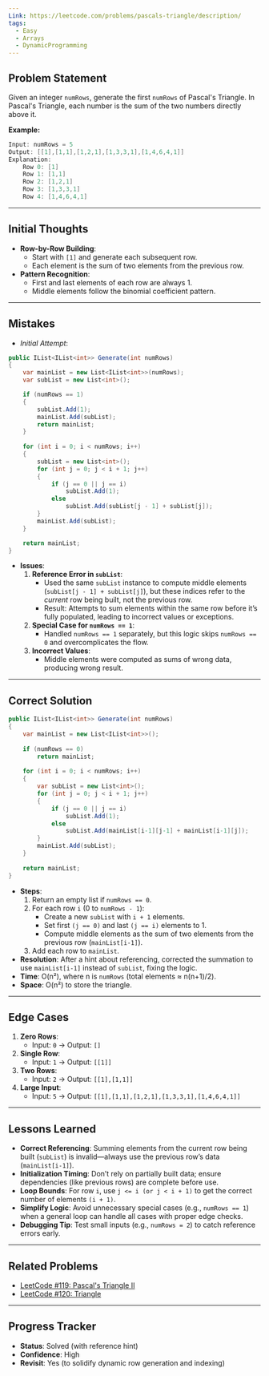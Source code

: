 ```yaml
---
Link: https://leetcode.com/problems/pascals-triangle/description/
tags:
  - Easy
  - Arrays
  - DynamicProgramming
---
```

## Problem Statement

Given an integer `numRows`, generate the first `numRows` of Pascal's Triangle. In Pascal's Triangle, each number is the sum of the two numbers directly above it.

**Example:**
```csharp
Input: numRows = 5
Output: [[1],[1,1],[1,2,1],[1,3,3,1],[1,4,6,4,1]]
Explanation: 
    Row 0: [1]
    Row 1: [1,1]
    Row 2: [1,2,1]
    Row 3: [1,3,3,1]
    Row 4: [1,4,6,4,1]
```

---
## Initial Thoughts

- **Row-by-Row Building**:
  - Start with `[1]` and generate each subsequent row.
  - Each element is the sum of two elements from the previous row.
- **Pattern Recognition**:
  - First and last elements of each row are always 1.
  - Middle elements follow the binomial coefficient pattern.

---
## Mistakes

- *Initial Attempt*:
```csharp
public IList<IList<int>> Generate(int numRows)
{
    var mainList = new List<IList<int>>(numRows);
    var subList = new List<int>();

    if (numRows == 1) 
    {
        subList.Add(1);
        mainList.Add(subList);
        return mainList;   
    }
    
    for (int i = 0; i < numRows; i++)
    {
        subList = new List<int>();
        for (int j = 0; j < i + 1; j++)
        {
            if (j == 0 || j == i)
                subList.Add(1);
            else
                subList.Add(subList[j - 1] + subList[j]); 
        }
        mainList.Add(subList);
    }

    return mainList;
}
```

- **Issues**:
  1. **Reference Error in `subList`**:
     - Used the same `subList` instance to compute middle elements (`subList[j - 1] + subList[j]`), but these indices refer to the *current* row being built, not the previous row.
     - Result: Attempts to sum elements within the same row before it’s fully populated, leading to incorrect values or exceptions.
  2. **Special Case for `numRows == 1`**:
     - Handled `numRows == 1` separately, but this logic skips `numRows == 0` and overcomplicates the flow.
  3. **Incorrect Values**:
     - Middle elements were computed as sums of wrong data, producing wrong result.

---
## Correct Solution

```csharp
public IList<IList<int>> Generate(int numRows)
{
    var mainList = new List<IList<int>>();
    
    if (numRows == 0)
        return mainList;
        
    for (int i = 0; i < numRows; i++)
    {
        var subList = new List<int>();
        for (int j = 0; j < i + 1; j++)
        {
            if (j == 0 || j == i)
                subList.Add(1);
            else
                subList.Add(mainList[i-1][j-1] + mainList[i-1][j]);
        }
        mainList.Add(subList);
    }
    
    return mainList;
}
```

- **Steps**:
    1. Return an empty list if `numRows == 0`.
    2. For each row `i` (0 to `numRows - 1`):
        - Create a new `subList` with `i + 1` elements.
        - Set first `(j == 0)` and last `(j == i)` elements to 1.
        - Compute middle elements as the sum of two elements from the previous row (`mainList[i-1]`).
    3. Add each row to `mainList`.
- **Resolution**: After a hint about referencing, corrected the summation to use `mainList[i-1]` instead of `subList`, fixing the logic.
- **Time**: O(n²), where n is `numRows` (total elements ≈ n(n+1)/2).
- **Space**: O(n²) to store the triangle.
---
## Edge Cases

1. **Zero Rows**:
   - Input: `0` → Output: `[]`
2. **Single Row**:
   - Input: `1` → Output: `[[1]]`
3. **Two Rows**:
   - Input: `2` → Output: `[[1],[1,1]]`
4. **Large Input**:
   - Input: `5` → Output: `[[1],[1,1],[1,2,1],[1,3,3,1],[1,4,6,4,1]]`

---
## Lessons Learned

- **Correct Referencing**: Summing elements from the current row being built (`subList`) is invalid—always use the previous row’s data (`mainList[i-1]`).
- **Initialization Timing**: Don’t rely on partially built data; ensure dependencies (like previous rows) are complete before use.
- **Loop Bounds**: For row `i`, use `j <= i (or j < i + 1)` to get the correct number of elements `(i + 1)`.
- **Simplify Logic**: Avoid unnecessary special cases (e.g., `numRows == 1`) when a general loop can handle all cases with proper edge checks.
- **Debugging Tip**: Test small inputs (e.g., `numRows = 2`) to catch reference errors early.

---

## Related Problems

- [LeetCode #119: Pascal's Triangle II](https://leetcode.com/problems/pascals-triangle-ii/)
- [LeetCode #120: Triangle](https://leetcode.com/problems/triangle/)

---

## Progress Tracker

- **Status**: Solved (with reference hint)
- **Confidence**: High
- **Revisit**: Yes (to solidify dynamic row generation and indexing)


